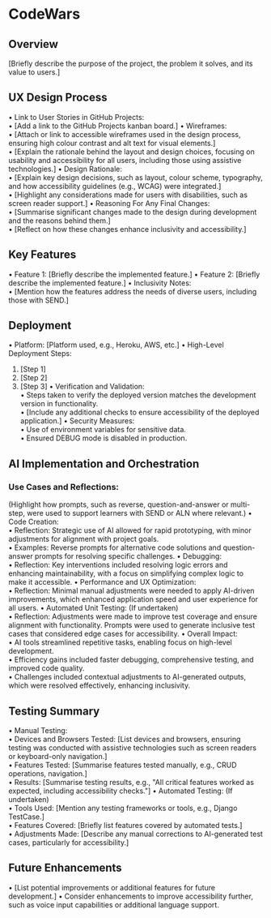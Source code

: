 # CodeWars

## Overview
[Briefly describe the purpose of the project, the problem it solves, and its value to users.]

## UX Design Process
• Link to User Stories in GitHub Projects:  
  • [Add a link to the GitHub Projects kanban board.]
• Wireframes:  
  • [Attach or link to accessible wireframes used in the design process, ensuring high colour contrast and alt text for visual elements.]  
  • [Explain the rationale behind the layout and design choices, focusing on usability and accessibility for all users, including those using assistive technologies.]
• Design Rationale:  
  • [Explain key design decisions, such as layout, colour scheme, typography, and how accessibility guidelines (e.g., WCAG) were integrated.]  
  • [Highlight any considerations made for users with disabilities, such as screen reader support.]
• Reasoning For Any Final Changes:  
  • [Summarise significant changes made to the design during development and the reasons behind them.]  
  • [Reflect on how these changes enhance inclusivity and accessibility.]

## Key Features
• Feature 1: [Briefly describe the implemented feature.]
• Feature 2: [Briefly describe the implemented feature.]
• Inclusivity Notes:  
  • [Mention how the features address the needs of diverse users, including those with SEND.]

## Deployment
• Platform: [Platform used, e.g., Heroku, AWS, etc.]
• High-Level Deployment Steps:  
  1. [Step 1]  
  2. [Step 2]  
  3. [Step 3]
• Verification and Validation:  
  • Steps taken to verify the deployed version matches the development version in functionality.  
  • [Include any additional checks to ensure accessibility of the deployed application.]
• Security Measures:  
  • Use of environment variables for sensitive data.  
  • Ensured DEBUG mode is disabled in production.

## AI Implementation and Orchestration

### Use Cases and Reflections:
(Highlight how prompts, such as reverse, question-and-answer or multi-step, were used to support learners with SEND or ALN where relevant.)
• Code Creation:  
  • Reflection: Strategic use of AI allowed for rapid prototyping, with minor adjustments for alignment with project goals.  
  • Examples: Reverse prompts for alternative code solutions and question-answer prompts for resolving specific challenges.
• Debugging:  
  • Reflection: Key interventions included resolving logic errors and enhancing maintainability, with a focus on simplifying complex logic to make it accessible.
• Performance and UX Optimization:  
  • Reflection: Minimal manual adjustments were needed to apply AI-driven improvements, which enhanced application speed and user experience for all users.
• Automated Unit Testing: (If undertaken)  
  • Reflection: Adjustments were made to improve test coverage and ensure alignment with functionality. Prompts were used to generate inclusive test cases that considered edge cases for accessibility.
• Overall Impact:  
  • AI tools streamlined repetitive tasks, enabling focus on high-level development.  
  • Efficiency gains included faster debugging, comprehensive testing, and improved code quality.  
  • Challenges included contextual adjustments to AI-generated outputs, which were resolved effectively, enhancing inclusivity.

## Testing Summary
• Manual Testing:  
  • Devices and Browsers Tested: [List devices and browsers, ensuring testing was conducted with assistive technologies such as screen readers or keyboard-only navigation.]  
  • Features Tested: [Summarise features tested manually, e.g., CRUD operations, navigation.]  
  • Results: [Summarise testing results, e.g., "All critical features worked as expected, including accessibility checks."]
• Automated Testing: (If undertaken)  
  • Tools Used: [Mention any testing frameworks or tools, e.g., Django TestCase.]  
  • Features Covered: [Briefly list features covered by automated tests.]  
  • Adjustments Made: [Describe any manual corrections to AI-generated test cases, particularly for accessibility.]
  
## Future Enhancements
• [List potential improvements or additional features for future development.]
• Consider enhancements to improve accessibility further, such as voice input capabilities or additional language support.